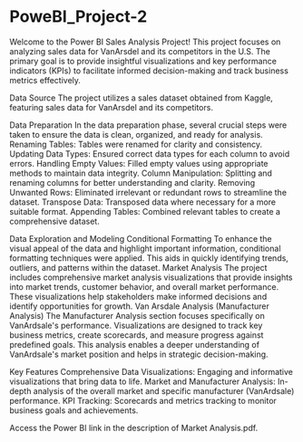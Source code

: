 # PoweBI_Project-2
Welcome to the Power BI Sales Analysis Project! 
This project focuses on analyzing sales data for VanArsdel and its competitors in the U.S. 
The primary goal is to provide insightful visualizations and key performance indicators (KPIs) to facilitate informed decision-making and track business metrics effectively.

Data Source
The project utilizes a sales dataset obtained from Kaggle, featuring sales data for VanArsdel and its competitors. 

Data Preparation
In the data preparation phase, several crucial steps were taken to ensure the data is clean, organized, and ready for analysis. 
Renaming Tables: Tables were renamed for clarity and consistency.
Updating Data Types: Ensured correct data types for each column to avoid errors.
Handling Empty Values: Filled empty values using appropriate methods to maintain data integrity.
Column Manipulation: Splitting and renaming columns for better understanding and clarity.
Removing Unwanted Rows: Eliminated irrelevant or redundant rows to streamline the dataset.
Transpose Data: Transposed data where necessary for a more suitable format.
Appending Tables: Combined relevant tables to create a comprehensive dataset.

Data Exploration and Modeling
Conditional Formatting
To enhance the visual appeal of the data and highlight important information, conditional formatting techniques were applied. This aids in quickly identifying trends, outliers, and patterns within the dataset.
Market Analysis
The project includes comprehensive market analysis visualizations that provide insights into market trends, customer behavior, and overall market performance. These visualizations help stakeholders make informed decisions and identify opportunities for growth.
Van Arsdale Analysis (Manufacturer Analysis)
The Manufacturer Analysis section focuses specifically on VanArdsale's performance. Visualizations are designed to track key business metrics, create scorecards, and measure progress against predefined goals. This analysis enables a deeper understanding of VanArdsale's market position and helps in strategic decision-making.

Key Features
Comprehensive Data Visualizations: Engaging and informative visualizations that bring data to life.
Market and Manufacturer Analysis: In-depth analysis of the overall market and specific manufacturer (VanArdsale) performance.
KPI Tracking: Scorecards and metrics tracking to monitor business goals and achievements.

Access the Power BI link in the description of Market Analysis.pdf.
